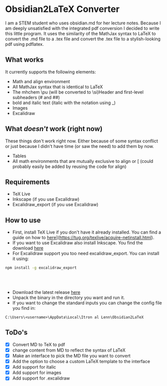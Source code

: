 # Obsidian2LaTeX Converter

I am a STEM student who uses obsidian.md for her lecture notes. Because I am deeply unsatisfied with the integrated pdf conversion I decided to write this little program.
It uses the similarity of the MathJax syntax to LaTeX to convert the .md file to a .tex file and convert the .tex file to a stylish-looking pdf using pdflatex.

## What works

It currently supports the following elements:

- Math and align environment
- All MathJax syntax that is identical to LaTeX
- The mhchem \pu (will be converted to \si)Header and first-level subheaders (# and ##)
- bold and italic text (italic with the notation using _)
- Images
- Excalidraw

## What _doesn't_ work (right now)

These things don't work right now. Either because of some syntax conflict or just because I didn't have time (or saw the need) to add them by now.
- Tables
- All math environments that are mutually exclusive to align or \[ (could probably easily be added by reusing the code for align)

## Requirements

- TeX Live
- Inkscape (if you use Excalidraw)
- Excalidraw_export (if you use Excalidraw)

## How to use

- First, install TeX Live if you don't have it already installed. You can find a guide on how to [here](https://tug.org/texlive/acquire-netinstall.html)](https://tug.org/texlive/acquire-netinstall.html).
- If you want to use Excalidraw also install Inkscape. You find the download [here](https://inkscape.org/release/)
- For Excalidraw support you too need excalidraw_export. You can install it using:

```cmd
npm install -g excalidraw_export
```

<br><br>

- Download the latest release [here](https://github.com/Itron-al-Lenn/Obsidian2LaTeX/releases)
- Unpack the binary in the directory you want and run it.
- If you want to change the standard inputs you can change the config file you find in:

```path
C:\Users\<username>\AppData\Local\Itron al Lenn\Obsidian2LaTeX
```

## ToDo's

- [x] Convert MD to TeX to pdf
- [X] change content from MD to reflect the syntax of LaTeX
- [X] Make an interface to pick the MD file you want to convert
- [X] Add the option to choose a custom LaTeX template to the interface
- [X] Add support for italic
- [X] Add support for images
- [X] Add support for .excalidraw
